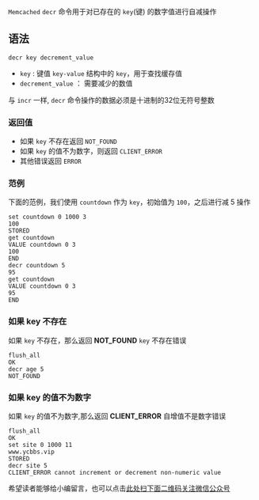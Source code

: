 `Memcached` `decr` 命令用于对已存在的 `key`(键) 的数字值进行自减操作

## 语法 ##

```
decr key decrement_value
```

 *  `key` : 键值 `key-value` 结构中的 `key`，用于查找缓存值
 *  `decrement_value` ： 需要减少的数值

与 `incr` 一样, `decr` 命令操作的数据必须是十进制的32位无符号整数

### 返回值 ###

 *  如果 `key` 不存在返回 `NOT_FOUND`
 *  如果 `key` 的值不为数字，则返回 `CLIENT_ERROR`
 *  其他错误返回 `ERROR`

### 范例 ###

下面的范例，我们使用 `countdown` 作为 `key`，初始值为 `100`，之后进行减 5 操作

```
set countdown 0 1000 3
100
STORED
get countdown
VALUE countdown 0 3
100
END
decr countdown 5
95
get countdown
VALUE countdown 0 3
95
END
```

### 如果 key 不存在 ###

如果 `key` 不存在，那么返回 **NOT\_FOUND** `key` 不存在错误

```
flush_all
OK
decr age 5
NOT_FOUND
```

### 如果 key 的值不为数字 ###

如果 `key` 的值不为数字,那么返回 **CLIENT\_ERROR** 自增值不是数字错误

```
flush_all
OK
set site 0 1000 11
www.ycbbs.vip
STORED
decr site 5
CLIENT_ERROR cannot increment or decrement non-numeric value
```


希望读者能够给小编留言，也可以点击[此处扫下面二维码关注微信公众号](https://www.ycbbs.vip/?p=28 "此处扫下面二维码关注微信公众号")